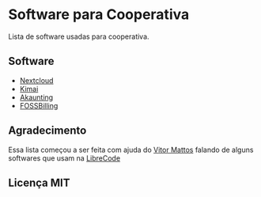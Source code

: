 # Software para Cooperativa

Lista de software usadas para cooperativa.

## Software

- [Nextcloud](https://nextcloud.com/)
- [Kimai](https://www.kimai.org/)
- [Akaunting](https://akaunting.com/)
- [FOSSBilling](https://fossbilling.org/)

## Agradecimento

Essa lista começou a ser feita com ajuda do [Vitor Mattos](https://github.com/vitormattos) falando de alguns softwares que usam na [LibreCode](https://librecode.coop/)

## Licença MIT
